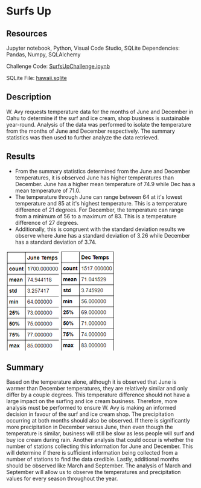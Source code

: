 # Surfs Up

## Resources 
Jupyter notebook, Python, Visual Code Studio, SQLite
Dependencies: Pandas, Numpy, SQLAlchemy

Challenge Code: [SurfsUpChallenge.ipynb](SurfsUp_Challenge.ipynb)

SQLite File: [hawaii.sqlite](hawaii.sqlite)

## Description
W. Avy requests temperature data for the months of June and December in Oahu to determine if the surf and ice cream, shop business is sustainable year-round. 
Analysis of the data was performed to isolate the temperature from the months of June and December respectively. The summary statistics was then used to further analyze the data retrieved. 

## Results 

* From the summary statistics determined from the June and December temperatures, it is observed June has higher temperatures than December. June has a higher mean temperature of 74.9 while Dec has a mean temperature of 71.0. 
* The temperature through June can range between 64 at it's lowest temperature and 85 at it's highest temperature. This is a temperature difference of 21 degrees. For December, the temperature can range from a minimum of 56 to a maximum of 83. This is a temperature difference of 27 degrees. 
* Additionally, this is congruent with the standard deviation results we observe where June has a standard deviation of 3.26 while December has a standard deviation of 3.74.

![june_temps.png](june_temps.png) ![dec_temps](dec_temps.png)

## Summary 

Based on the temperature alone, although it is observed that June is warmer than December temperatures, they are relatively similar and only differ by a couple degrees. This temperature difference should not have a large impact on the surfing and ice cream business. Therefore, more analysis must be performed to ensure W. Avy is making an informed decision in favour of the surf and ice cream shop. The precipitation occurring at both months should also be observed. If there is significantly more precipitation in December versus June, then even though the temperature is similar, business will still be slow as less people will surf and buy ice cream during rain. Another analysis that could occur is whether the number of stations collecting this information for June and December. This will determine if there is sufficient information being collected from a number of stations to find the data credible. Lastly, additional months should be observed like March and September. The analysis of March and September will allow us to observe the temperatures and precipitation values for every season throughout the year. 
